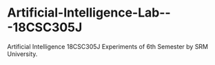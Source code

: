 # Artificial-Intelligence-Lab---18CSC305J
Artificial Intelligence 18CSC305J Experiments of 6th Semester by SRM University.
